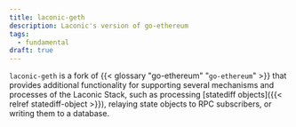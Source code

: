 ```yaml
---
title: laconic-geth
description: Laconic's version of go-ethereum
tags:
  - fundamental
draft: true
---
```


`laconic-geth` is a fork of {{< glossary "go-ethereum" "`go-ethereum`" >}} that provides additional functionality for supporting several mechanisms and processes of the Laconic Stack, such as processing [statediff objects]({{< relref statediff-object >}}), relaying state objects to RPC subscribers, or writing them to a database. 
